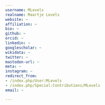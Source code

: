 ```yaml
---
username: MLevels
realname: Maartje Levels
website: ~
affiliation: ~
bio: ~
github: ~
orcid: ~
linkedin: ~
googlescholar: ~
wikidata: ~
twitter: ~
mastodon-url: ~
meta: ~
instagram: ~
redirect_from:
- /index.php/User:MLevels
- /index.php/Special:Contributions/MLevels
email: ~

---
```

